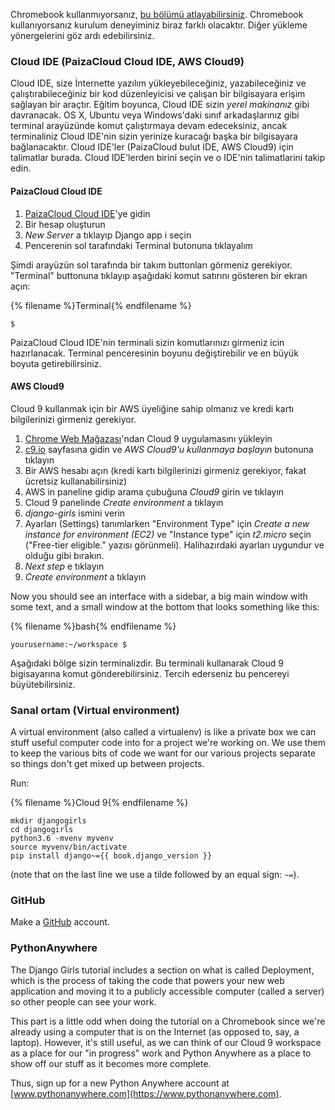 Chromebook kullanmıyorsanız, [bu bölümü atlayabilirsiniz](http://tutorial.djangogirls.org/en/installation/#install-python). Chromebook kullanıyorsanız kurulum deneyiminiz biraz farklı olacaktır. Diğer yükleme yönergelerini göz ardı edebilirsiniz.

### Cloud IDE (PaizaCloud Cloud IDE, AWS Cloud9)

Cloud IDE, size İnternette yazılım yükleyebileceğiniz, yazabileceğiniz ve çalıştırabileceğiniz bir kod düzenleyicisi ve çalışan bir bilgisayara erişim sağlayan bir araçtır. Eğitim boyunca, Cloud IDE sizin *yerel makinanız* gibi davranacak. OS X, Ubuntu veya Windows'daki sınıf arkadaşlarınız gibi terminal arayüzünde komut çalıştırmaya devam edeceksiniz, ancak terminaliniz Cloud IDE'nin sizin yerinize kuracağı başka bir bilgisayara bağlanacaktır. Cloud IDE'ler (PaizaCloud bulut IDE, AWS Cloud9) için talimatlar burada. Cloud IDE'lerden birini seçin ve o IDE'nin talimatlarini takip edin.

#### PaizaCloud Cloud IDE

1. [PaizaCloud Cloud IDE](https://paiza.cloud/)'ye gidin
2. Bir hesap oluşturun
3. *New Server* a tıklayıp Django app i seçin
4. Pencerenin sol tarafındaki Terminal butonuna tıklayalım

Şimdi arayüzün sol tarafında bir takım buttonları görmeniz gerekiyor. "Terminal" buttonuna tıklayıp aşağıdaki komut satırını gösteren bir ekran açın:

{% filename %}Terminal{% endfilename %}

    $
    

PaizaCloud Cloud IDE'nin terminali sizin komutlarınızı girmeniz icin hazırlanacak. Terminal penceresinin boyunu değiştirebilir ve en büyük boyuta getirebilirsiniz.

#### AWS Cloud9

Cloud 9 kullanmak için bir AWS üyeliğine sahip olmanız ve kredi kartı bilgilerinizi girmeniz gerekiyor.

1. [Chrome Web Mağazası](https://chrome.google.com/webstore/detail/cloud9/nbdmccoknlfggadpfkmcpnamfnbkmkcp)'ndan Cloud 9 uygulamasını yükleyin
2. [c9.io](https://c9.io) sayfasına gidin ve *AWS Cloud9'u kullanmaya başlayın* butonuna tıklayın
3. Bir AWS hesabı açın (kredi kartı bilgilerinizi girmeniz gerekiyor, fakat ücretsiz kullanabilirsiniz)
4. AWS in paneline gidip arama çubuğuna *Cloud9* girin ve tıklayın
5. Cloud 9 panelinde *Create environment* a tıklayın
6. *django-girls* ismini verin
7. Ayarları (Settings) tanımlarken "Environment Type" için *Create a new instance for environment (EC2)* ve "Instance type" için *t2.micro* seçin ("Free-tier eligible." yazısı görünmeli). Halihazırdaki ayarları uygundur ve olduğu gibi bırakın.
8. *Next step* e tıklayın
9. *Create environment* a tıklayın

Now you should see an interface with a sidebar, a big main window with some text, and a small window at the bottom that looks something like this:

{% filename %}bash{% endfilename %}

    yourusername:~/workspace $
    

Aşağıdaki bölge sizin terminalizdir. Bu terminali kullanarak Cloud 9 bigisayarına komut gönderebilirsiniz. Tercih ederseniz bu pencereyi büyütebilirsiniz.

### Sanal ortam (Virtual environment)

A virtual environment (also called a virtualenv) is like a private box we can stuff useful computer code into for a project we're working on. We use them to keep the various bits of code we want for our various projects separate so things don't get mixed up between projects.

Run:

{% filename %}Cloud 9{% endfilename %}

    mkdir djangogirls
    cd djangogirls
    python3.6 -mvenv myvenv
    source myvenv/bin/activate
    pip install django~={{ book.django_version }}
    

(note that on the last line we use a tilde followed by an equal sign: `~=`).

### GitHub

Make a [GitHub](https://github.com) account.

### PythonAnywhere

The Django Girls tutorial includes a section on what is called Deployment, which is the process of taking the code that powers your new web application and moving it to a publicly accessible computer (called a server) so other people can see your work.

This part is a little odd when doing the tutorial on a Chromebook since we're already using a computer that is on the Internet (as opposed to, say, a laptop). However, it's still useful, as we can think of our Cloud 9 workspace as a place for our "in progress" work and Python Anywhere as a place to show off our stuff as it becomes more complete.

Thus, sign up for a new Python Anywhere account at [www.pythonanywhere.com](https://www.pythonanywhere.com).